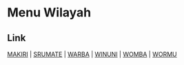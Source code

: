 # Menu Wilayah

## Link

[MAKIRI](https://github.com/gigit-pemilu/pemilu-2024-96-papua-barat-daya/tree/main/pilpres/hitung-suara/sub/96-papua-barat-daya/sub/05-maybrat/sub/14-aifat-timur-selatan/sub/2002-makiri)
 | 
[SRUMATE](https://github.com/gigit-pemilu/pemilu-2024-96-papua-barat-daya/tree/main/pilpres/hitung-suara/sub/96-papua-barat-daya/sub/05-maybrat/sub/14-aifat-timur-selatan/sub/2005-srumate)
 | 
[WARBA](https://github.com/gigit-pemilu/pemilu-2024-96-papua-barat-daya/tree/main/pilpres/hitung-suara/sub/96-papua-barat-daya/sub/05-maybrat/sub/14-aifat-timur-selatan/sub/2003-warba)
 | 
[WINUNI](https://github.com/gigit-pemilu/pemilu-2024-96-papua-barat-daya/tree/main/pilpres/hitung-suara/sub/96-papua-barat-daya/sub/05-maybrat/sub/14-aifat-timur-selatan/sub/2004-winuni)
 | 
[WOMBA](https://github.com/gigit-pemilu/pemilu-2024-96-papua-barat-daya/tree/main/pilpres/hitung-suara/sub/96-papua-barat-daya/sub/05-maybrat/sub/14-aifat-timur-selatan/sub/2006-womba)
 | 
[WORMU](https://github.com/gigit-pemilu/pemilu-2024-96-papua-barat-daya/tree/main/pilpres/hitung-suara/sub/96-papua-barat-daya/sub/05-maybrat/sub/14-aifat-timur-selatan/sub/2001-wormu)

